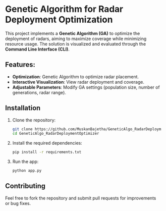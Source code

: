 # Genetic Algorithm for Radar Deployment Optimization

This project implements a **Genetic Algorithm (GA)** to optimize the deployment of radars, aiming to maximize coverage while minimizing resource usage. The solution is visualized and evaluated through the **Command Line Interface (CLI)**.

## Features:
- **Optimization**: Genetic Algorithm to optimize radar placement.
- **Interactive Visualization**: View radar deployment and coverage.
- **Adjustable Parameters**: Modify GA settings (population size, number of generations, radar range).

## Installation
1. Clone the repository:
   ```bash
   git clone https://github.com/MuskanBajetha/GeneticAlgo_RadarDeploymentOptimizer.git
   cd GeneticAlgo_RadarDeploymentOptimizer
   ```
2. Install the required dependencies:
   ```bash
   pip install -r requirements.txt
   ```
3. Run the app:
   ```bash
   python app.py
   ```

## Contributing
Feel free to fork the repository and submit pull requests for improvements or bug fixes.


